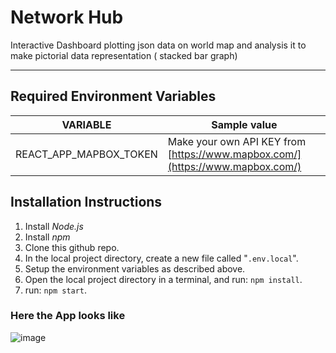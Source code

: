 # Network Hub

Interactive Dashboard plotting json data on world map and analysis it to make pictorial data representation ( stacked bar graph)

---

## Required Environment Variables

VARIABLE | Sample value
--- | ---
REACT_APP_MAPBOX_TOKEN | Make your own API KEY from [https://www.mapbox.com/](https://www.mapbox.com/)


## Installation Instructions

1. Install *Node.js*
1. Install *npm*
1. Clone this github repo.
1. In the local project directory, create a new file called "`.env.local`".
1. Setup the environment variables as described above.
1. Open the local project directory in a terminal, and run: `npm install`.
1. run: `npm start`.

### Here the App looks like

![image](https://user-images.githubusercontent.com/79903746/174470870-3112708d-f52f-4daf-96fb-decfdc19d186.png)

